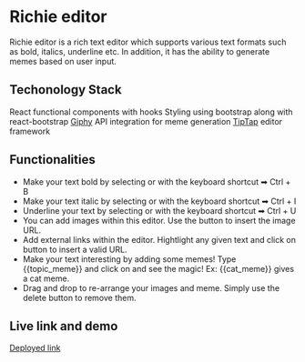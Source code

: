 # Richie editor

Richie editor is a rich text editor which supports various text formats such as bold, italics, underline etc. In addition, it has the ability to generate memes based on user input.

## Techonology Stack

React functional components with hooks
Styling using bootstrap along with react-bootstrap
[Giphy](https://giphy.com/) API integration for meme generation
[TipTap](https://www.tiptap.dev/) editor framework

## Functionalities

- Make your text bold by selecting <i className="fas fa-bold"></i> or with the keyboard shortcut ➡ Ctrl + B
- Make your text italic by selecting <i className="fas fa-italic"></i> or with the keyboard shortcut ➡ Ctrl + I
- Underline your text by selecting <i className="fas fa-underline"></i> or with the keyboard shortcut ➡ Ctrl + U
- You can add images within this editor. Use the button to insert the image URL.
- Add external links within the editor. Hightlight any given text and click on button to insert a valid URL.
- Make your text interesting by adding some memes! Type {{topic_meme}} and click on and see the magic!
  Ex: {{cat_meme}} gives a cat meme.
- Drag and drop to re-arrange your images and meme. Simply use the delete button to remove them.

## Live link and demo

[Deployed link](https://richie-text.vercel.app/)
